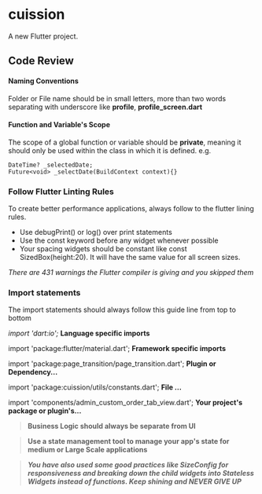 # cuission

A new Flutter project.

## **Code Review** ##

#### **Naming Conventions** ####
Folder or File name should be in small letters, more than two words separating with underscore like **profile**, **profile_screen.dart**

#### **Function and Variable's Scope** ####
The scope of a global function or variable should be **private**, meaning it should only be used within the class in which it is defined.
e.g.

    DateTime? _selectedDate;
    Future<void> _selectDate(BuildContext context){}

 ### Follow Flutter Linting Rules ###

To create better performance applications, always follow to the flutter lining rules.

* Use debugPrint() or log() over print statements
* Use the const keyword before any widget whenever possible
* Your spacing widgets should be constant like const SizedBox(height:20). It will have the same value for all screen sizes.

_There are 431 warnings the Flutter compiler is giving and you skipped them_

### Import statements ###

The import statements should always follow this guide line from top to bottom

_import 'dart:io';_ **Language specific imports**

import 'package:flutter/material.dart'; **Framework specific imports**

import 'package:page_transition/page_transition.dart'; **Plugin or Dependency...**

import 'package:cuission/utils/constants.dart'; **File ...**

import 'components/admin_custom_order_tab_view.dart'; **Your project's package or plugin's...**

 >  __Business Logic should always be separate from UI__

 >  __Use a state management tool to manage your app's state for medium or Large Scale applications__


 > **_You have also used some good practices like SizeConfig for responsiveness and breaking down the child widgets into Stateless Widgets instead of functions. Keep shining and NEVER GIVE UP_**